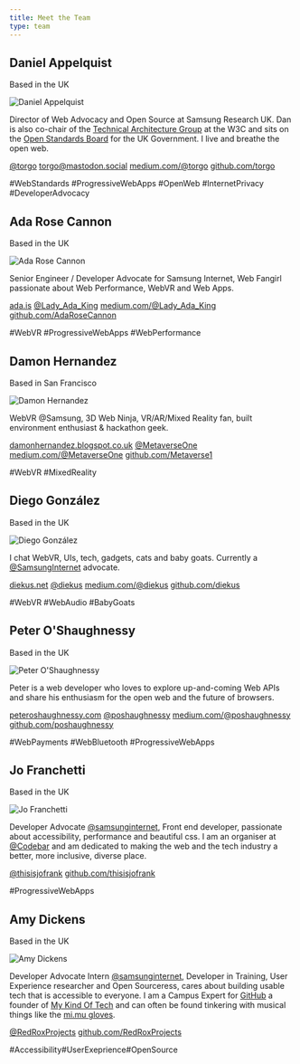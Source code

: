 ```yaml
---
title: Meet the Team
type: team
---
```


<div class="profiles">
<div class="profile">
  <h2>Daniel Appelquist</h2>

  <p class="location">Based in the UK</p>

  <img class="profile-img" src="/team/torgo.jpg" alt="Daniel Appelquist"/> 
  <p>Director of Web Advocacy and Open Source at Samsung Research UK. Dan is also co-chair of the <a href="https://w3.org/tag">Technical Architecture Group</a> at the W3C and sits on the <a href="https://www.gov.uk/government/groups/open-standards-board">Open Standards Board</a> for the UK Government. I live and breathe the open web.</p>
  <p class="profile-links"><a class="twitter" href="https://twitter.com/torgo">@torgo</a> <a class="mastodon" href="https://mastodon.social/@torgo">torgo@mastodon.social</a> <a class="medium" href="https://medium.com/@torgo">medium.com/@torgo</a> <a class="github" href="https://github.com/torgo">github.com/torgo</a></p> 
  <p class="tags"><span>#WebStandards</span> <span>#ProgressiveWebApps</span> <span>#OpenWeb</span> <span>#InternetPrivacy</span> <span>#DeveloperAdvocacy</span></p>
</div> 

<div class="profile">
  <h2>Ada Rose Cannon</h2>

<p class="location">Based in the UK</p>

  <img class="profile-img" src="/team/ada.jpg" alt="Ada Rose Cannon"/>
  <p>Senior Engineer / Developer Advocate for Samsung Internet, Web Fangirl passionate about Web Performance, WebVR and Web Apps.</p>
  <p class="profile-links"><a class="home" href="https://ada.is/">ada.is</a> <a class="twitter" href="https://twitter.com/Lady_Ada_King">@Lady_Ada_King</a> <a class="medium" href="https://medium.com/@Lady_Ada_King">medium.com/@Lady_Ada_King</a> <a class="github" href="https://github.com/AdaRoseCannon">github.com/AdaRoseCannon</a></p>
  <p class="tags"><span>#WebVR</span> <span>#ProgressiveWebApps</span> <span>#WebPerformance</span></p>
</div>

<div class="profile">
  <h2>Damon Hernandez</h2>

<p class="location">Based in San Francisco</p>

  <img class="profile-img" src="/team/damon.jpg" alt="Damon Hernandez"/>
  <p>WebVR @Samsung, 3D Web Ninja, VR/AR/Mixed Reality fan, built environment enthusiast & hackathon geek.</p>
  <p class="profile-links"><a class="home" href="http://damonhernandez.blogspot.co.uk/">damonhernandez.blogspot.co.uk</a> <a class="twitter" href="https://twitter.com/metaverseone">@MetaverseOne</a> <a class="medium" href="https://medium.com/@MetaverseOne">medium.com/@MetaverseOne</a> <a class="github" href="https://github.com/Metaverse1">github.com/Metaverse1</a></p>
  <p class="tags"><span>#WebVR</span> <span>#MixedReality</span></p>
</div>

<div class="profile">
  <h2>Diego González</h2>

<p class="location">Based in the UK</p>

  <img class="profile-img" src="/team/diego.jpg" alt="Diego González"/>
  <p>I chat WebVR, UIs, tech, gadgets, cats and baby goats. Currently a <a href="https://twitter.com/samsunginternet">@SamsungInternet</a> advocate.</p>
  <p class="profile-links"><a class="home" href="https://diekus.net">diekus.net</a> <a class="twitter" href="https://twitter.com/diekus">@diekus</a> <a class="medium" href="https://medium.com/@diekus">medium.com/@diekus</a> <a class="github" href="https://github.com/diekus">github.com/diekus</a></p>
  <p class="tags"><span>#WebVR</span> <span>#WebAudio</span> <span>#BabyGoats</span></p>
</div>

<div class="profile">
  <h2>Peter O'Shaughnessy</h2>

<p class="location">Based in the UK</p>

  <img class="profile-img" src="/team/peter.jpg" alt="Peter O'Shaughnessy"/>
  <p>Peter is a web developer who loves to explore up-and-coming Web APIs and share his enthusiasm for the open web and the future of browsers.</p>
  <p class="profile-links"><a class="home" href="https://peteroshaughnessy.com">peteroshaughnessy.com</a> <a class="twitter" href="https://twitter.com/poshaughnessy">@poshaughnessy</a> <a class="medium" href="https://medium.com/@poshaughnessy">medium.com/@poshaughnessy</a> <a class="github" href="https://github.com/poshaughnessy">github.com/poshaughnessy</a></p>
  <p class="tags"><span>#WebPayments</span> <span>#WebBluetooth</span> <span>#ProgressiveWebApps</span></p>
</div>

<div class="profile">
  <h2>Jo Franchetti</h2>

<p class="location">Based in the UK</p>

  <img class="profile-img" src="/team/jo.jpg" alt="Jo Franchetti"/>
  <p>Developer Advocate <a href="https://twitter.com/samsunginternet">@samsunginternet</a>, Front end developer, passionate about accessibility, performance and beautiful css. I am an organiser at <a href="https://twitter.com/codebar">@Codebar</a> and am dedicated to making the web and the tech industry a better, more inclusive, diverse place.</p>
  <p class="profile-links"><a class="twitter" href="https://twitter.com/thisisjofrank">@thisisjofrank</a> <a class="github" href="https://github.com/thisisjofrank">github.com/thisisjofrank</a>
  </p>
  <p class="tags"><span>#ProgressiveWebApps</span></p>
</div>

<div class="profile">
  <h2>Amy Dickens</h2>

<p class="location">Based in the UK</p>

  <img class="profile-img" src="/team/amy.jpg" alt="Amy Dickens"/>
  <p>Developer Advocate Intern <a href="https://twitter.com/samsunginternet">@samsunginternet</a>, Developer in Training, User Experience researcher and Open Sourceress, cares about building usable tech that is accessible to everyone. I am a Campus Expert for <a href="https://education.github.com">GitHub</a> a founder of <a href="http://mykindof.tech">My Kind Of Tech</a> and can often be found tinkering with musical things like the <a href="http://mimugloves.com">mi.mu gloves</a>.</p> 
  <p class="profile-links"><a class="twitter" href="https://twitter.com/RedRoxProjects">@RedRoxProjects</a> <a class="github" href="https://github.com/RedRoxProjects">github.com/RedRoxProjects</a>
  </p>
  <p class="tags"><span>#Accessibility</span><span>#UserExeprience</span><span>#OpenSource</span></p>
</div>
</div>